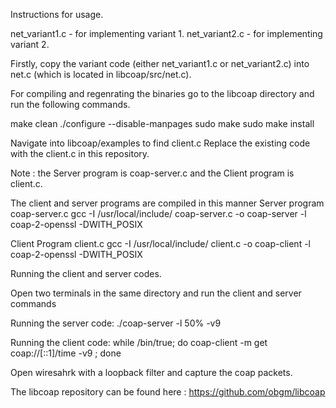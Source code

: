 
Instructions for usage.

net_variant1.c - for implementing variant 1.
net_variant2.c - for implementing variant 2.

Firstly, copy the variant code (either net_variant1.c or net_variant2.c) into net.c (which is located in libcoap/src/net.c).

For compiling and regenrating the binaries go to the libcoap directory and run the following commands.

make clean
./configure --disable-manpages
sudo make
sudo make install

Navigate into libcoap/examples to find client.c
Replace the existing code with the client.c in this repository.

Note : the Server program is coap-server.c and the Client program is client.c. 

The client and server programs are compiled in this manner 
Server program
coap-server.c
gcc -I /usr/local/include/ coap-server.c -o coap-server -l coap-2-openssl -DWITH_POSIX

Client Program
client.c
gcc -I /usr/local/include/ client.c -o coap-client -l coap-2-openssl -DWITH_POSIX


Running the client and server codes.

Open two terminals in the same directory and run the client and server commands 

Running the server code: ./coap-server -l 50% -v9

Running the client code: while /bin/true; do coap-client -m get coap://[::1]/time -v9 ; done

Open wiresahrk with a loopback filter and capture the coap packets. 

The libcoap repository can be found here : https://github.com/obgm/libcoap